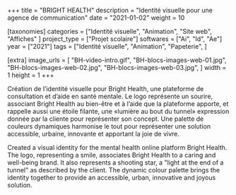 +++
title = "BRIGHT HEALTH"
description = "Identité visuelle pour une agence de communication"
date = "2021-01-02"
weight = 10


[taxonomies]
categories = ["Identité visuelle", "Animation", "Site web", "Affiches" ]
project_type = ["Projet scolaire"]
softwares = ["Ai", "Id", "Ae"]
year = ["2021"]
tags = ["Identité visuelle", "Animation", "Papeterie", ]

[extra]
image_urls = [
    "BH-video-intro.gif",
    "BH-blocs-images-web-01.jpg",
    "BH-blocs-images-web-02.jpg",
    "BH-blocs-images-web-03.jpg",
]
width = 1
height = 1
+++

Création de l’identité visuelle pour Bright Health, une plateforme de consultation et d’aide en santé mentale.
Le logo représente un sourire, associant Bright Health au bien-être et à l’aide que la plateforme apporte, et rappelle aussi une étoile filante, une «lumière au bout du tunnel» expression donnée par la cliente pour représenter son concept.
Une palette de couleurs dynamiques harmonise le tout pour représenter une solution accessible, urbaine, innovante et apportant la joie de vivre.

Created a visual identity for the mental health online platform Bright Health. The logo, representing a smile, associates Bright Health to a caring and well-being brand. It also represents a shooting star, a "light at the end of a tunnel" as described by the client. The dynamic colour palette brings the identity together to provide an accessible, urban, innovative and joyous solution.

